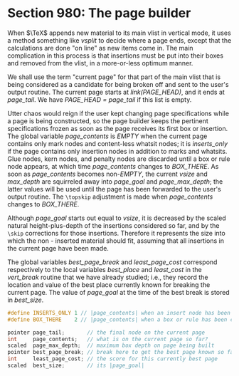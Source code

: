 # Section 980: The page builder

When $\TeX$ appends new material to its main vlist in vertical mode, it uses a method something like *vsplit* to decide where a page ends, except that the calculations are done "on line" as new items come in.
The main complication in this process is that insertions must be put into their boxes and removed from the vlist, in a more-or-less optimum manner.

We shall use the term "current page" for that part of the main vlist that is being considered as a candidate for being broken off and sent to the user's output routine.
The current page starts at *link(PAGE_HEAD)*, and it ends at *page_tail*.
We have *PAGE_HEAD = page_tail* if this list is empty.

Utter chaos would reign if the user kept changing page specifications while a page is being constructed, so the page builder keeps the pertinent specifications frozen as soon as the page receives its first box or insertion.
The global variable *page_contents* is *EMPTY* when the current page contains only mark nodes and content-less whatsit nodes;
it is *inserts_only* if the page contains only insertion nodes in addition to
marks and whatsits.
Glue nodes, kern nodes, and penalty nodes are discarded until a box or rule node appears, at which time *page_contents* changes to *BOX_THERE*.
As soon as *page_contents* becomes non-*EMPTY*, the current *vsize* and *max_depth* are squirreled away into *page_goal* and *page_max_depth*; the latter values will be used until the page has been forwarded to the user's output routine.
The `\topskip` adjustment is made when *page_contents* changes to *BOX_THERE*.

Although *page_goal* starts out equal to *vsize*, it is decreased by the scaled natural height-plus-depth of the insertions considered so far, and by the `\skip` corrections for those insertions.
Therefore it represents the size into which the non - inserted material should fit, assuming that all insertions in the current page have been made.

The global variables *best_page_break* and *least_page_cost* correspond respectively to the local variables *best_place* and *least_cost* in the *vert_break* routine that we have already studied; i.e., they record the location and value of the best place currently known for breaking the current page.
The value of *page_goal* at the time of the best break is stored in *best_size*.

```c include/constants.h
#define INSERTS_ONLY 1 // |page_contents| when an insert node has been contributed, but no boxes
#define BOX_THERE    2 // |page_contents| when a box or rule has been contributed
```

```c << Global variables >>+=
pointer page_tail;       // the final node on the current page
int     page_contents;   // what is on the current page so far?
scaled  page_max_depth;  // maximum box depth on page being built
pointer best_page_break; // break here to get the best page known so far
int     least_page_cost; // the score for this currently best page
scaled  best_size;       // its |page_goal|
```
